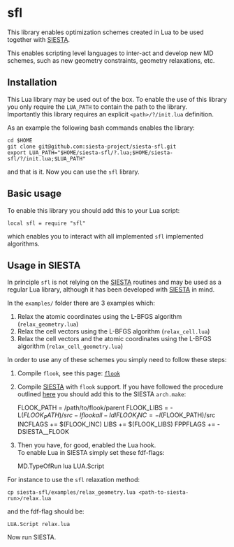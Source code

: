 # sfl

This library enables optimization schemes created in Lua to be
used together with [SIESTA][siesta].

This enables scripting level languages to inter-act and develop
new MD schemes, such as new geometry constraints, geometry relaxations, etc.

## Installation

This Lua library may be used out of the box. To enable the use of this library
you only require the `LUA_PATH` to contain the path to the library.  
Importantly this library requires an explicit `<path>/?/init.lua` definition.

As an example the following bash commands enables the library:

    cd $HOME
    git clone git@github.com:siesta-project/siesta-sfl.git
	export LUA_PATH="$HOME/siesta-sfl/?.lua;$HOME/siesta-sfl/?/init.lua;$LUA_PATH"

and that is it. Now you can use the `sfl` library.
    

## Basic usage

To enable this library you should add this to your Lua script:

    local sfl = require "sfl"

which enables you to interact with all implemented `sfl` implemented algorithms.


## Usage in SIESTA

In principle `sfl` is not relying on the [SIESTA][siesta] routines and may
be used as a regular Lua library, although it has been developed
with [SIESTA][siesta] in mind.

In the `examples/` folder there are 3 examples which:

1. Relax the atomic coordinates using the L-BFGS algorithm (`relax_geometry.lua`)
2. Relax the cell vectors using the L-BFGS algorithm (`relax_cell.lua`)
3. Relax the cell vectors and the atomic coordinates using the L-BFGS algorithm (`relax_cell_geometry.lua`)

In order to use any of these schemes you simply need to follow these steps:

1. Compile `flook`, see this page: [`flook`][flook]
2. Compile [SIESTA][siesta] with `flook` support. If you have followed the
   procedure outlined [here][flook] you should add this to the SIESTA `arch.make`:

    FLOOK_PATH  = /path/to/flook/parent
    FLOOK_LIBS  = -L$(FLOOK_PATH)/src -lflookall -ldl
    FLOOK_INC   = -I$(FLOOK_PATH)/src
	INCFLAGS += $(FLOOK_INC)
    LIBS += $(FLOOK_LIBS)
	FPPFLAGS += -DSIESTA__FLOOK

3. Then you have, for good, enabled the Lua hook.  
   To enable Lua in SIESTA simply set these fdf-flags:

    MD.TypeOfRun lua
    LUA.Script <script-name>

For instance to use the `sfl` relaxation method:

    cp siesta-sfl/examples/relax_geometry.lua <path-to-siesta-run>/relax.lua

and the fdf-flag should be:

    LUA.Script relax.lua

Now run SIESTA.


[flook]: https://github.com/ElectronicStructureLibrary/flook
[siesta]: https://launchpad.net/siesta
